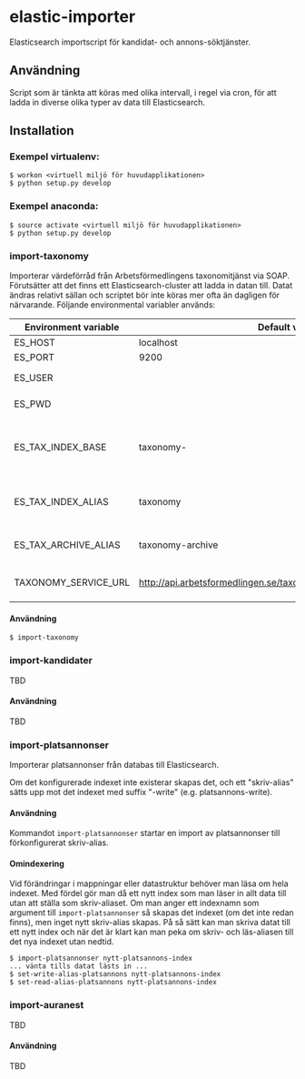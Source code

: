 # elastic-importer
Elasticsearch importscript för kandidat- och annons-söktjänster.

## Användning
Script som är tänkta att köras med olika intervall, i regel via cron, för att ladda in diverse olika typer av data till Elasticsearch.

## Installation
### Exempel virtualenv:

    $ workon <virtuell miljö för huvudapplikationen>
    $ python setup.py develop

### Exempel anaconda:

    $ source activate <virtuell miljö för huvudapplikationen>
    $ python setup.py develop
    

### import-taxonomy
Importerar värdeförråd från Arbetsförmedlingens taxonomitjänst via SOAP. Förutsätter att det finns ett Elasticsearch-cluster att ladda
in datan till. Datat ändras relativt sällan och scriptet bör inte köras mer ofta än dagligen för närvarande.
Följande environmental variabler används:

|Environment variable   | Default value  | Comment |
|---|---|---|
| ES_HOST  | localhost  | Elasticsearch host |
| ES_PORT  | 9200  | Elasticsearch port |
| ES_USER  |   | Elasticsearch username |
| ES_PWD  |   | Elasticsearch password |
| ES_TAX_INDEX_BASE  | taxonomy-  | Base string from which index for different taxonomyversions will be created |
| ES_TAX_INDEX_ALIAS  |  taxonomy | Alias for index that is the current version of the taxonomy |
| ES_TAX_ARCHIVE_ALIAS  |  taxonomy-archive | Alias collecting all older versions of the taxonomy |
| TAXONOMY_SERVICE_URL  | http://api.arbetsformedlingen.se/taxonomi/v0/TaxonomiService.asmx  | URL for the taxonomy SOAP service |


#### Användning

    $ import-taxonomy
    
### import-kandidater
TBD
#### Användning
TBD

### import-platsannonser
Importerar platsannonser från databas till Elasticsearch. 

Om det konfigurerade indexet inte existerar skapas det, och ett "skriv-alias" sätts upp mot det indexet med suffix "-write" (e.g. platsannons-write). 

#### Användning
Kommandot ```import-platsannonser``` startar en import av platsannonser till förkonfigurerat skriv-alias.

#### Omindexering
Vid förändringar i mappningar eller datastruktur behöver man läsa om hela indexet. Med fördel gör man då ett nytt index som man läser in allt data till utan att ställa som skriv-aliaset. 
Om man anger ett indexnamn som argument till ```import-platsannonser``` så skapas det indexet (om det inte redan finns), men inget nytt skriv-alias skapas.
På så sätt kan man skriva datat till ett nytt index och när det är klart kan man peka om skriv- och läs-aliasen till det nya indexet utan nedtid.

    $ import-platsannonser nytt-platsannons-index
    ... vänta tills datat lästs in ...
    $ set-write-alias-platsannons nytt-platsannons-index
    $ set-read-alias-platsannons nytt-platsannons-index

### import-auranest
TBD
#### Användning
TBD
